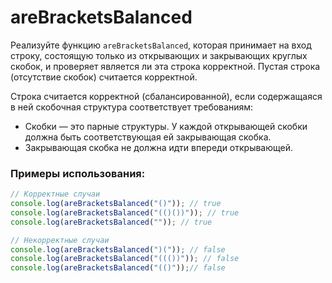 # areBracketsBalanced

Реализуйте функцию `areBracketsBalanced`, которая принимает на вход строку, состоящую только из открывающих и закрывающих круглых скобок, и проверяет является ли эта строка корректной. Пустая строка (отсутствие скобок) считается корректной.

Строка считается корректной (сбалансированной), если содержащаяся в ней скобочная структура соответствует требованиям:
- Скобки — это парные структуры. У каждой открывающей скобки должна быть соответствующая ей закрывающая скобка.
- Закрывающая скобка не должна идти впереди открывающей.

### Примеры использования:

```javascript
// Корректные случаи
console.log(areBracketsBalanced("()")); // true
console.log(areBracketsBalanced("(()())")); // true
console.log(areBracketsBalanced("")); // true

// Некорректные случаи
console.log(areBracketsBalanced(")(")); // false
console.log(areBracketsBalanced("((())")); // false
console.log(areBracketsBalanced("(()"));// false